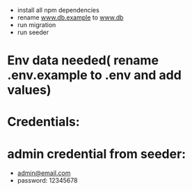 - install all npm dependencies
- rename www.db.example to www.db
- run migration
- run seeder

# Env data needed( rename .env.example to .env and add values)

# Credentials:
# admin credential from seeder: 
- admin@email.com
- password: 12345678
